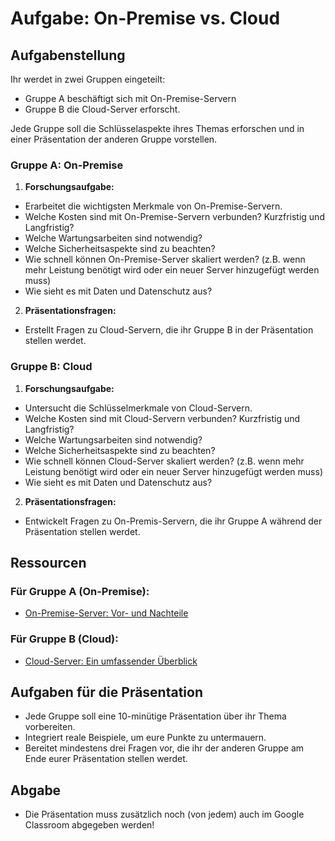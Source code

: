 # Aufgabe: On-Premise vs. Cloud

## Aufgabenstellung

Ihr werdet in zwei Gruppen eingeteilt:
- Gruppe A beschäftigt sich mit On-Premise-Servern
- Gruppe B die Cloud-Server erforscht.

Jede Gruppe soll die Schlüsselaspekte ihres Themas erforschen und in einer Präsentation der anderen Gruppe vorstellen.

### Gruppe A: On-Premise

1. **Forschungsaufgabe:**

- Erarbeitet die wichtigsten Merkmale von On-Premise-Servern.
- Welche Kosten sind mit On-Premise-Servern verbunden? Kurzfristig und Langfristig?
- Welche Wartungsarbeiten sind notwendig?
- Welche Sicherheitsaspekte sind zu beachten?
- Wie schnell können On-Premise-Server skaliert werden? (z.B. wenn mehr Leistung benötigt wird oder ein neuer Server hinzugefügt werden muss)
- Wie sieht es mit Daten und Datenschutz aus?

2. **Präsentationsfragen:**

- Erstellt Fragen zu Cloud-Servern, die ihr Gruppe B in der Präsentation stellen werdet.

### Gruppe B: Cloud

1. **Forschungsaufgabe:**

- Untersucht die Schlüsselmerkmale von Cloud-Servern.
- Welche Kosten sind mit Cloud-Servern verbunden? Kurzfristig und Langfristig?
- Welche Wartungsarbeiten sind notwendig?
- Welche Sicherheitsaspekte sind zu beachten?
- Wie schnell können Cloud-Server skaliert werden? (z.B. wenn mehr Leistung benötigt wird oder ein neuer Server hinzugefügt werden muss)
- Wie sieht es mit Daten und Datenschutz aus?

2. **Präsentationsfragen:**

- Entwickelt Fragen zu On-Premis-Servern, die ihr Gruppe A während der Präsentation stellen werdet.

## Ressourcen

### Für Gruppe A (On-Premise):

- [On-Premise-Server: Vor- und Nachteile](https://www.ahd.de/on-premises-als-grundlage-fuer-eine-moderne-it-strategie/)

### Für Gruppe B (Cloud):

- [Cloud-Server: Ein umfassender Überblick](https://www.ahd.de/was-ist-cloud-computing-definition-und-vorteile/)

## Aufgaben für die Präsentation

- Jede Gruppe soll eine 10-minütige Präsentation über ihr Thema vorbereiten.
- Integriert reale Beispiele, um eure Punkte zu untermauern.
- Bereitet mindestens drei Fragen vor, die ihr der anderen Gruppe am Ende eurer Präsentation stellen werdet.

## Abgabe

- Die Präsentation muss zusätzlich noch (von jedem) auch im Google Classroom abgegeben werden!
